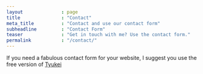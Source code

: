 ```yaml
---
layout              : page
title               : "Contact"
meta_title          : "Contact and use our contact form"
subheadline         : "Contact Form"
teaser              : "Get in touch with me? Use the contact form."
permalink           : "/contact/"
---
```

If you need a fabulous contact form for your website, I suggest you use the free version of [Tyukei](https://tyukei.github.io/portfolio.github.io/)